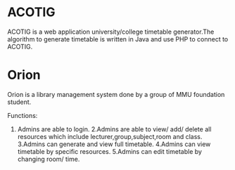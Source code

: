 # ACOTIG
ACOTIG is a web application university/college timetable generator.The algorithm to generate timetable is written in Java and use PHP to connect to ACOTIG. 
# Orion
Orion is a library management system done by a group of MMU foundation student.

Functions:
1. Admins are able to login.
2.Admins are able to view/ add/ delete all resources which include lecturer,group,subject,room and class.
3.Admins can generate and view full timetable.
4.Admins can view timetable by specific resources.
5.Admins can edit timetable by changing room/ time.


